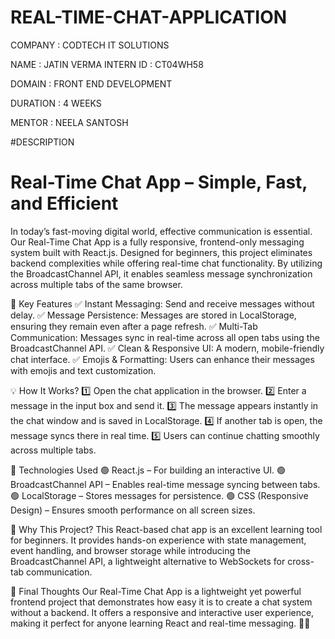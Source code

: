 # REAL-TIME-CHAT-APPLICATION

COMPANY : CODTECH IT SOLUTIONS

NAME : JATIN VERMA
INTERN ID : CT04WH58

DOMAIN : FRONT END DEVELOPMENT

DURATION : 4 WEEKS

MENTOR : NEELA SANTOSH

#DESCRIPTION

# Real-Time Chat App – Simple, Fast, and Efficient

In today’s fast-moving digital world, effective communication is essential. Our Real-Time Chat App is a fully responsive, frontend-only messaging system built with React.js. Designed for beginners, this project eliminates backend complexities while offering real-time chat functionality. By utilizing the BroadcastChannel API, it enables seamless message synchronization across multiple tabs of the same browser.

🚀 Key Features
✅ Instant Messaging: Send and receive messages without delay.
✅ Message Persistence: Messages are stored in LocalStorage, ensuring they remain even after a page refresh.
✅ Multi-Tab Communication: Messages sync in real-time across all open tabs using the BroadcastChannel API.
✅ Clean & Responsive UI: A modern, mobile-friendly chat interface.
✅ Emojis & Formatting: Users can enhance their messages with emojis and text customization.

💡 How It Works?
1️⃣ Open the chat application in the browser.
2️⃣ Enter a message in the input box and send it.
3️⃣ The message appears instantly in the chat window and is saved in LocalStorage.
4️⃣ If another tab is open, the message syncs there in real time.
5️⃣ Users can continue chatting smoothly across multiple tabs.

📌 Technologies Used
🟢 React.js – For building an interactive UI.
🟢 BroadcastChannel API – Enables real-time message syncing between tabs.
🟢 LocalStorage – Stores messages for persistence.
🟢 CSS (Responsive Design) – Ensures smooth performance on all screen sizes.

🎯 Why This Project?
This React-based chat app is an excellent learning tool for beginners. It provides hands-on experience with state management, event handling, and browser storage while introducing the BroadcastChannel API, a lightweight alternative to WebSockets for cross-tab communication.

🏁 Final Thoughts
Our Real-Time Chat App is a lightweight yet powerful frontend project that demonstrates how easy it is to create a chat system without a backend. It offers a responsive and interactive user experience, making it perfect for anyone learning React and real-time messaging. 🚀💬
